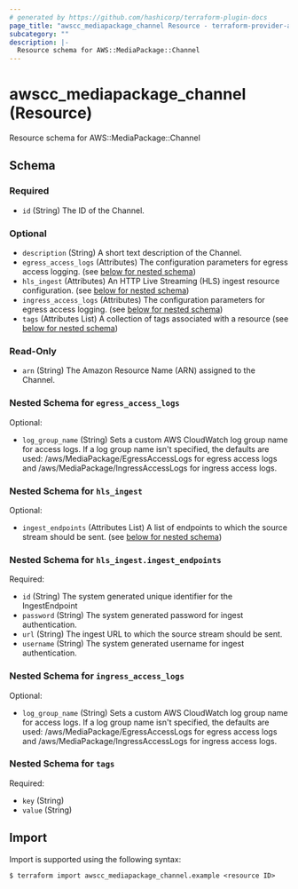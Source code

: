 ```yaml
---
# generated by https://github.com/hashicorp/terraform-plugin-docs
page_title: "awscc_mediapackage_channel Resource - terraform-provider-awscc"
subcategory: ""
description: |-
  Resource schema for AWS::MediaPackage::Channel
---
```


# awscc_mediapackage_channel (Resource)

Resource schema for AWS::MediaPackage::Channel



<!-- schema generated by tfplugindocs -->
## Schema

### Required

- `id` (String) The ID of the Channel.

### Optional

- `description` (String) A short text description of the Channel.
- `egress_access_logs` (Attributes) The configuration parameters for egress access logging. (see [below for nested schema](#nestedatt--egress_access_logs))
- `hls_ingest` (Attributes) An HTTP Live Streaming (HLS) ingest resource configuration. (see [below for nested schema](#nestedatt--hls_ingest))
- `ingress_access_logs` (Attributes) The configuration parameters for egress access logging. (see [below for nested schema](#nestedatt--ingress_access_logs))
- `tags` (Attributes List) A collection of tags associated with a resource (see [below for nested schema](#nestedatt--tags))

### Read-Only

- `arn` (String) The Amazon Resource Name (ARN) assigned to the Channel.

<a id="nestedatt--egress_access_logs"></a>
### Nested Schema for `egress_access_logs`

Optional:

- `log_group_name` (String) Sets a custom AWS CloudWatch log group name for access logs. If a log group name isn't specified, the defaults are used: /aws/MediaPackage/EgressAccessLogs for egress access logs and /aws/MediaPackage/IngressAccessLogs for ingress access logs.


<a id="nestedatt--hls_ingest"></a>
### Nested Schema for `hls_ingest`

Optional:

- `ingest_endpoints` (Attributes List) A list of endpoints to which the source stream should be sent. (see [below for nested schema](#nestedatt--hls_ingest--ingest_endpoints))

<a id="nestedatt--hls_ingest--ingest_endpoints"></a>
### Nested Schema for `hls_ingest.ingest_endpoints`

Required:

- `id` (String) The system generated unique identifier for the IngestEndpoint
- `password` (String) The system generated password for ingest authentication.
- `url` (String) The ingest URL to which the source stream should be sent.
- `username` (String) The system generated username for ingest authentication.



<a id="nestedatt--ingress_access_logs"></a>
### Nested Schema for `ingress_access_logs`

Optional:

- `log_group_name` (String) Sets a custom AWS CloudWatch log group name for access logs. If a log group name isn't specified, the defaults are used: /aws/MediaPackage/EgressAccessLogs for egress access logs and /aws/MediaPackage/IngressAccessLogs for ingress access logs.


<a id="nestedatt--tags"></a>
### Nested Schema for `tags`

Required:

- `key` (String)
- `value` (String)

## Import

Import is supported using the following syntax:

```shell
$ terraform import awscc_mediapackage_channel.example <resource ID>
```
